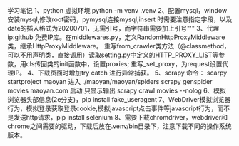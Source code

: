 学习笔记
1、python 虚拟环境 python -m venv .venv
2、配置mysql，window安装mysql,修改root密码，pymysql连接mysql,insert 时需要注意指定字段，以及date的插入格式为20200701，无需引号，而字符串需要加上引号"'"
3、代理ip:github 免费IP库。在middlewares.py，定义RandomHttpProxyMiddleware 类，继承HttpProxyMiddleware。
重写from_crawler类方法（@classmethod，可以不用声明类，直接调用）读取setting.py中定义的HTTP_PROXY_LIST等参数，用cls传回类的init函数中，设置proxies;
重写_set_proxy，为request设置代理IP。
4、下载页面时增加try catch 进行异常捕获。
5、scrapy 命令：
    scarpy startproject maoyan
    进入
    ./maoyan/maoyan/spiders
    scrapy genspider movies maoyan.com
    启动,只显示输出
    scrapy crawl movies --nolog
6、模拟浏览器头部信息(2e分支)，pip install fake_useragent
7、WebDriver模拟浏览器行为，模拟登录获取登录cookie,模拟javascript点击事件等javascript行为，而不是发送http请求，pip install selenium
8、需要下载chromdriver，webdriver和chrome之间需要的驱动，下载后放在.venv/bin目录下，注意下载不同的操作系统版本。
